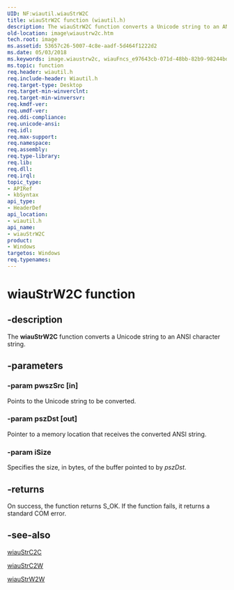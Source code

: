 ```yaml
---
UID: NF:wiautil.wiauStrW2C
title: wiauStrW2C function (wiautil.h)
description: The wiauStrW2C function converts a Unicode string to an ANSI character string.
old-location: image\wiaustrw2c.htm
tech.root: image
ms.assetid: 53657c26-5007-4c8e-aadf-5d464f1222d2
ms.date: 05/03/2018
ms.keywords: image.wiaustrw2c, wiauFncs_e97643cb-071d-48bb-82b9-98244bd4284b.xml, wiauStrW2C, wiauStrW2C function [Imaging Devices], wiautil/wiauStrW2C
ms.topic: function
req.header: wiautil.h
req.include-header: Wiautil.h
req.target-type: Desktop
req.target-min-winverclnt: 
req.target-min-winversvr: 
req.kmdf-ver: 
req.umdf-ver: 
req.ddi-compliance: 
req.unicode-ansi: 
req.idl: 
req.max-support: 
req.namespace: 
req.assembly: 
req.type-library: 
req.lib: 
req.dll: 
req.irql: 
topic_type:
- APIRef
- kbSyntax
api_type:
- HeaderDef
api_location:
- wiautil.h
api_name:
- wiauStrW2C
product:
- Windows
targetos: Windows
req.typenames: 
---
```


# wiauStrW2C function


## -description


The <b>wiauStrW2C</b> function converts a Unicode string to an ANSI character string.


## -parameters




### -param pwszSrc [in]

Points to the Unicode string to be converted.


### -param pszDst [out]

Pointer to a memory location that receives the converted ANSI string.


### -param iSize

Specifies the size, in bytes, of the buffer pointed to by <i>pszDst</i>.


## -returns



On success, the function returns S_OK. If the function fails, it returns a standard COM error.




## -see-also




<a href="https://docs.microsoft.com/windows-hardware/drivers/ddi/content/wiautil/nf-wiautil-wiaustrc2c">wiauStrC2C</a>



<a href="https://docs.microsoft.com/windows-hardware/drivers/ddi/content/wiautil/nf-wiautil-wiaustrc2w">wiauStrC2W</a>



<a href="https://docs.microsoft.com/windows-hardware/drivers/ddi/content/wiautil/nf-wiautil-wiaustrw2w">wiauStrW2W</a>
 

 

